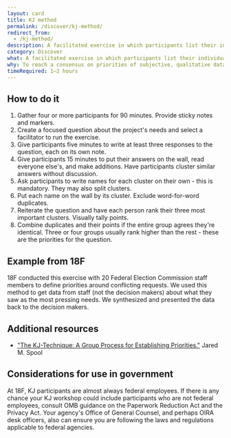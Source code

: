 ```yaml
---
layout: card
title: KJ method
permalink: /discover/kj-method/
redirect_from:
  - /kj-method/
description: A facilitated exercise in which participants list their individual priorities onto cards, collect them as a group, organize them by relationship, and establish group priorities through individual voting.
category: Discover
what: A facilitated exercise in which participants list their individual priorities onto cards, collect them as a group, organize them by relationship, and establish group priorities through individual voting.
why: To reach a consensus on priorities of subjective, qualitative data with a group of people. This is especially helpful with larger groups of stakeholders and groups with high risk of disagreement.
timeRequired: 1–2 hours
---
```


## How to do it

1. Gather four or more participants for 90 minutes. Provide sticky notes and markers.
1. Create a focused question about the project's needs and select a facilitator to run the exercise.
1. Give participants five minutes to write at least three responses to the question, each on its own note.
1. Give participants 15 minutes to put their answers on the wall, read everyone else's, and make additions. Have participants cluster similar answers without discussion.
1. Ask participants to write names for each cluster on their own - this is mandatory. They may also split clusters.
1. Put each name on the wall by its cluster. Exclude word-for-word duplicates.
1. Reiterate the question and have each person rank their three most important clusters. Visually tally points.
1. Combine duplicates and their points if the entire group agrees they're identical. Three or four groups usually rank higher than the rest - these are the priorities for the question.

<section class="method--section method--section--18f-example" markdown="1" >

## Example from 18F  

18F conducted this exercise with 20 Federal Election Commission staff members to define priorities around conflicting requests. We used this method to get data from staff (not the decision makers) about what they saw as the most pressing needs. We synthesized and presented the data back to the decision makers.
</section>
<section class="method--section method--section--additional-resources" markdown="1">

## Additional resources

- <a href="https://articles.uie.com/kj_technique/" class="usa-link">"The KJ-Technique: A Group Process for Establishing Priorities."</a> Jared M. Spool
</section>

<section class="method--section method--section--government-considerations" markdown="1" >

## Considerations for use in government

At 18F, KJ participants are almost always federal employees. If there is any chance your KJ workshop could include participants who are not federal employees, consult OMB guidance on the Paperwork Reduction Act and the Privacy Act. Your agency's Office of General Counsel, and perhaps OIRA desk officers, also can ensure you are following the laws and regulations applicable to federal agencies.
</section>
